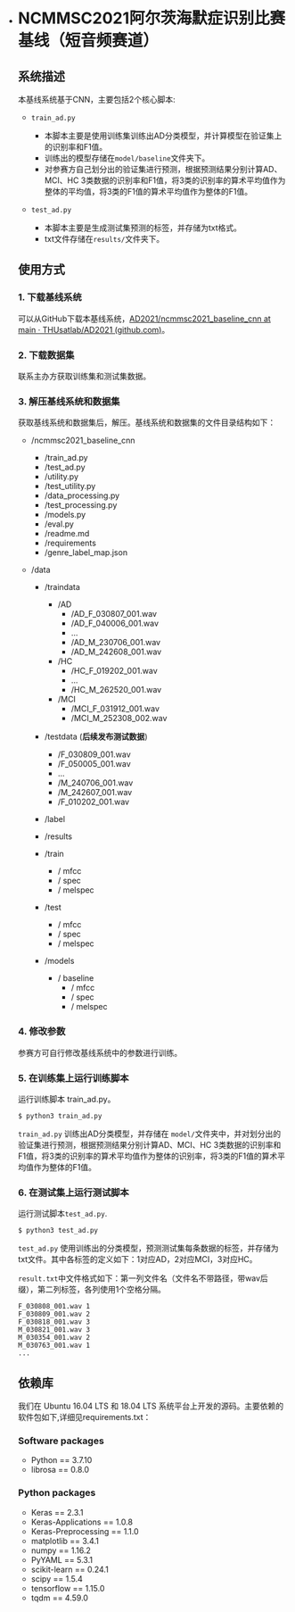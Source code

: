 - # NCMMSC2021阿尔茨海默症识别比赛基线（短音频赛道）

  

  ## 系统描述

  本基线系统基于CNN，主要包括2个核心脚本:

  - ```
    train_ad.py
    ```

    - 本脚本主要是使用训练集训练出AD分类模型，并计算模型在验证集上的识别率和F1值。
    - 训练出的模型存储在`model/baseline`文件夹下。
    - 对参赛方自己划分出的验证集进行预测，根据预测结果分别计算AD、MCI、HC 3类数据的识别率和F1值，将3类的识别率的算术平均值作为整体的平均值，将3类的F1值的算术平均值作为整体的F1值。

  - ```
    test_ad.py
    ```

    - 本脚本主要是生成测试集预测的标签，并存储为txt格式。
    - txt文件存储在`results/`文件夹下。

  ## 使用方式

  ### 1. 下载基线系统

  可以从GitHub下载本基线系统，[AD2021/ncmmsc2021_baseline_cnn at main · THUsatlab/AD2021 (github.com)](https://github.com/THUsatlab/AD2021/tree/main/ncmmsc2021_baseline_cnn)。

  ### 2. 下载数据集

  联系主办方获取训练集和测试集数据。

  ### 3. 解压基线系统和数据集

  获取基线系统和数据集后，解压。基线系统和数据集的文件目录结构如下：

  - /ncmmsc2021_baseline_cnn

    - /train_ad.py
    - /test_ad.py
    - /utility.py
    - /test_utility.py
    - /data_processing.py
    - /test_processing.py
    - /models.py
    - /eval.py
    - /readme.md
    - /requirements
    - /genre_label_map.json
  - /data
    - /traindata
        - /AD
          - /AD_F_030807_001.wav
          - /AD_F_040006_001.wav
          - ...
          - /AD_M_230706_001.wav
          - /AD_M_242608_001.wav
        - /HC 
          - /HC_F_019202_001.wav
          - ...
          - /HC_M_262520_001.wav
        - /MCI
          - /MCI_F_031912_001.wav
          - /MCI_M_252308_002.wav

    - /testdata (**后续发布测试数据**)

      - /F_030809_001.wav
      - /F_050005_001.wav
      - ...
      - /M_240706_001.wav
      - /M_242607_001.wav
      - /F_010202_001.wav
      
    - /label
    - /results
    - /train
        - / mfcc
        - / spec
        - / melspec
    - /test
        - / mfcc
        - / spec
        - / melspec  
    
    - /models
        - / baseline
            - / mfcc
            - / spec
            - / melspec

  ### 4. 修改参数

  参赛方可自行修改基线系统中的参数进行训练。

  ### 5. 在训练集上运行训练脚本

  运行训练脚本 train_ad.py。

  ```
  $ python3 train_ad.py 
  ```

  `train_ad.py` 训练出AD分类模型，并存储在  `model/`文件夹中，并对划分出的验证集进行预测，根据预测结果分别计算AD、MCI、HC 3类数据的识别率和F1值，将3类的识别率的算术平均值作为整体的识别率，将3类的F1值的算术平均值作为整体的F1值。

  ### 6. 在测试集上运行测试脚本 

  运行测试脚本`test_ad.py`. 

  ```
  $ python3 test_ad.py 
  ```

   `test_ad.py` 使用训练出的分类模型，预测测试集每条数据的标签，并存储为txt文件。其中各标签的定义如下：1对应AD，2对应MCI，3对应HC。

  `result.txt`中文件格式如下：第一列文件名（文件名不带路径，带wav后缀），第二列标签，各列使用1个空格分隔。

  ```
  F_030808_001.wav 1
  F_030809_001.wav 2
  F_030818_001.wav 3
  M_030821_001.wav 3
  M_030354_001.wav 2
  M_030763_001.wav 1
  ...
  
  ```

  ## 依赖库
  
  我们在 Ubuntu 16.04 LTS 和 18.04 LTS 系统平台上开发的源码。主要依赖的软件包如下,详细见requirements.txt：
  
  ### Software packages
  
  - Python == 3.7.10
  - librosa == 0.8.0
  
  ### Python packages
  
  - Keras == 2.3.1
  - Keras-Applications == 1.0.8
  - Keras-Preprocessing == 1.1.0
  - matplotlib == 3.4.1
  - numpy == 1.16.2
  - PyYAML == 5.3.1
  - scikit-learn == 0.24.1
  - scipy == 1.5.4
  - tensorflow == 1.15.0
  - tqdm == 4.59.0


